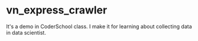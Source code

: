 # vn_express_crawler
It's a demo in CoderSchool class. I make it for learning about collecting data in data scientist.
